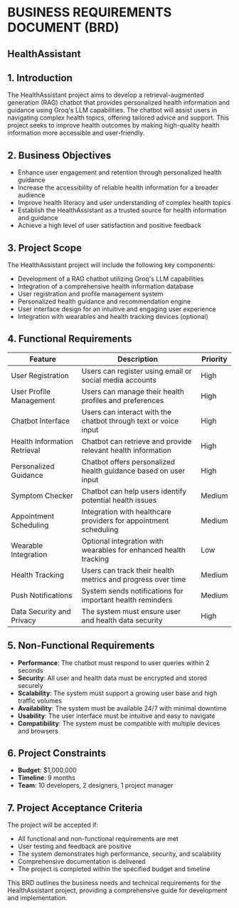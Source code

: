 # BUSINESS REQUIREMENTS DOCUMENT (BRD)
## HealthAssistant

## 1. Introduction
The HealthAssistant project aims to develop a retrieval-augmented generation (RAG) chatbot that provides personalized health information and guidance using Groq's LLM capabilities. The chatbot will assist users in navigating complex health topics, offering tailored advice and support. This project seeks to improve health outcomes by making high-quality health information more accessible and user-friendly.

## 2. Business Objectives
- Enhance user engagement and retention through personalized health guidance
- Increase the accessibility of reliable health information for a broader audience
- Improve health literacy and user understanding of complex health topics
- Establish the HealthAssistant as a trusted source for health information and guidance
- Achieve a high level of user satisfaction and positive feedback

## 3. Project Scope
The HealthAssistant project will include the following key components:
- Development of a RAG chatbot utilizing Groq's LLM capabilities
- Integration of a comprehensive health information database
- User registration and profile management system
- Personalized health guidance and recommendation engine
- User interface design for an intuitive and engaging user experience
- Integration with wearables and health tracking devices (optional)

## 4. Functional Requirements
| Feature                   | Description                                                       | Priority |
| ------------------------- | ----------------------------------------------------------------- | -------- |
| User Registration         | Users can register using email or social media accounts          | High     |
| User Profile Management   | Users can manage their health profiles and preferences            | High     |
| Chatbot Interface          | Users can interact with the chatbot through text or voice input  | High     |
| Health Information Retrieval| Chatbot can retrieve and provide relevant health information     | High     |
| Personalized Guidance      | Chatbot offers personalized health guidance based on user input | High     |
| Symptom Checker           | Chatbot can help users identify potential health issues         | Medium   |
| Appointment Scheduling     | Integration with healthcare providers for appointment scheduling | Medium   |
| Wearable Integration       | Optional integration with wearables for enhanced health tracking | Low      |
| Health Tracking            | Users can track their health metrics and progress over time     | Medium   |
| Push Notifications        | System sends notifications for important health reminders       | Medium   |
| Data Security and Privacy  | The system must ensure user and health data security            | High     |

## 5. Non-Functional Requirements
- **Performance**: The chatbot must respond to user queries within 2 seconds
- **Security**: All user and health data must be encrypted and stored securely
- **Scalability**: The system must support a growing user base and high traffic volumes
- **Availability**: The system must be available 24/7 with minimal downtime
- **Usability**: The user interface must be intuitive and easy to navigate
- **Compatibility**: The system must be compatible with multiple devices and browsers

## 6. Project Constraints
- **Budget**: $1,000,000
- **Timeline**: 9 months
- **Team**: 10 developers, 2 designers, 1 project manager

## 7. Project Acceptance Criteria
The project will be accepted if:
- All functional and non-functional requirements are met
- User testing and feedback are positive
- The system demonstrates high performance, security, and scalability
- Comprehensive documentation is delivered
- The project is completed within the specified budget and timeline

This BRD outlines the business needs and technical requirements for the HealthAssistant project, providing a comprehensive guide for development and implementation.